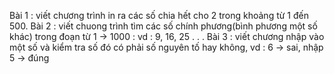Bài 1 : viết chương trình in ra các số chia hết cho 2 trong khoảng từ 1 đến 500.
Bài 2 : viết chuong trình tìm các số chính phương(bình phương một số khác) trong đoạn từ 1 -> 1000 : vd : 9, 16, 25 . . .
Bài 3 : viết chương nhập vào một số và kiểm tra số đó có phải số nguyên tố hay không, vd : 6 -> sai, nhập 5 -> đúng
